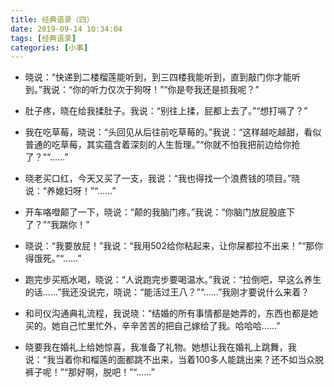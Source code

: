 ```yaml
---
title: 经典语录（四）
date: 2019-09-14 10:34:04
tags: [经典语录]
categories: [小事]
---
```


- 晓说：“快递到二楼榴莲能听到，到三四楼我能听到，直到敲门你才能听到。”我说：“你的听力仅次于狗呀！”“你是夸我还是损我呢？”

  <!--more-->

- 肚子疼，晓在给我揉肚子。我说：“别往上揉，屁都上去了。”“想打嗝了？”

- 我在吃草莓，晓说：“头回见从后往前吃草莓的。”我说：“这样越吃越甜，看似普通的吃草莓，其实蕴含着深刻的人生哲理。”“你就不怕我把前边给你抢了？”“……”

- 晓老买口红，今天又买了一支，我说：“我也得找一个浪费钱的项目。”晓说：“养媳妇呀！”“……”

- 开车咯噔颠了一下，晓说：“颠的我脑门疼。”我说：“你脑门放屁股底下了？”“我踹你！”

- 晓说：“我要放屁！”我说：“我用502给你粘起来，让你屎都拉不出来！”“那你得饿死。”“……”

- 跑完步买瓶水喝，晓说：“人说跑完步要喝温水。”我说：“拉倒吧，早这么养生的话……”我还没说完，晓说：“能活过王八？”“……”我刚才要说什么来着？

- 和司仪沟通典礼流程，我说晓：“结婚的所有事情都是她弄的，东西也都是她买的。她自己忙里忙外，辛辛苦苦的把自己嫁给了我。哈哈哈……”

- 晓要我在婚礼上给她惊喜，我准备了礼物。她想让我在婚礼上跳舞，我说：“我当着你和榴莲的面都跳不出来，当着100多人能跳出来？还不如当众脱裤子呢！”“那好啊，脱吧！”“……”